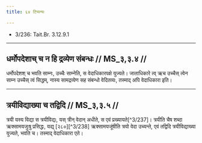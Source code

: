 ```yaml
---
title: ६४ टिप्पन्यः

---
```

- 3/236: Tait.Br. 3.12.9.1

____________________________________________


## धर्मोपदेशाच् च न हि द्रव्येण संबन्धः // MS_३,३.४ //

धर्मोपदेशश् च भवति साम्नः, उच्चैः साम्नेति, स वेदाधिकारपक्षे युज्यते। जाताधिकारे त्व् ऋच उच्चैस् त्वेन साम्न उच्चैस् त्वं सिद्धम्, नास्य सामद्रव्येण सह संबन्धो वेदितव्यः, तस्माद् अपि वेदाधिकारा इति।


____________________________________________


## त्रयीविद्याख्या च तद्विदि // MS_३,३.५ //

त्रयी यस्य विद्या स त्रयीविद्यः, यस् त्रीन् वेदान् अधीते, स एवं प्रख्यायते[^3/237]। त्रयीति चैष शब्दा ऋक्सामयजुःषु प्रसिद्धः, यद्य् [२८०][^3/238] ऋक्सामयजूंषीति त्रयो वेदा उच्यन्ते, एवं तद्विदि त्रयीविद्याख्या युज्यते, भवति च। तस्माद् वेदाधिकारा एते।
